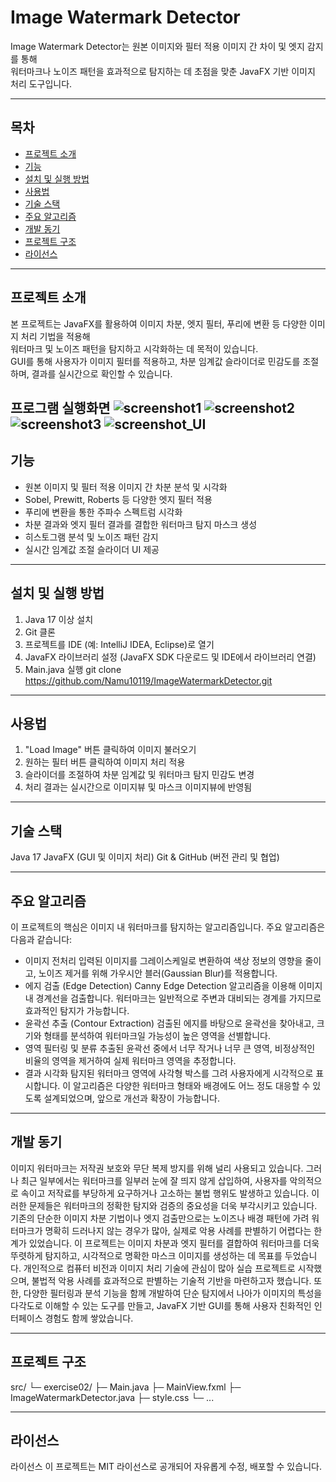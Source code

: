 # Image Watermark Detector

Image Watermark Detector는 원본 이미지와 필터 적용 이미지 간 차이 및 엣지 감지를 통해  
워터마크나 노이즈 패턴을 효과적으로 탐지하는 데 초점을 맞춘 JavaFX 기반 이미지 처리 도구입니다.

---

## 목차
- [프로젝트 소개](#프로젝트-소개)
- [기능](#기능)
- [설치 및 실행 방법](#설치-및-실행-방법)
- [사용법](#사용법)
- [기술 스택](#기술-스택)
- [주요 알고리즘](#주요-알고리즘)
- [개발 동기](#개발-동기)
- [프로젝트 구조](#프로젝트-구조)
- [라이선스](#라이선스)

---

## 프로젝트 소개

본 프로젝트는 JavaFX를 활용하여 이미지 차분, 엣지 필터, 푸리에 변환 등 다양한 이미지 처리 기법을 적용해  
워터마크 및 노이즈 패턴을 탐지하고 시각화하는 데 목적이 있습니다.  
GUI를 통해 사용자가 이미지 필터를 적용하고, 차분 임계값 슬라이더로 민감도를 조절하며, 결과를 실시간으로 확인할 수 있습니다.

프로그램 실행화면
![screenshot1](https://github.com/user-attachments/assets/7b21bf6a-625a-4a56-a485-4b0df2899b81)
![screenshot2](https://github.com/user-attachments/assets/ddcdaf6c-33ee-4186-b49b-b29d792d6c31)
![screenshot3](https://github.com/user-attachments/assets/efcde129-f24c-4355-bf32-d6065c965e48)
![screenshot_UI](https://github.com/user-attachments/assets/9ce2a06e-e007-4d93-babb-2e1c6ce87013)
---

## 기능

- 원본 이미지 및 필터 적용 이미지 간 차분 분석 및 시각화  
- Sobel, Prewitt, Roberts 등 다양한 엣지 필터 적용  
- 푸리에 변환을 통한 주파수 스펙트럼 시각화  
- 차분 결과와 엣지 필터 결과를 결합한 워터마크 탐지 마스크 생성  
- 히스토그램 분석 및 노이즈 패턴 감지  
- 실시간 임계값 조절 슬라이더 UI 제공

---

## 설치 및 실행 방법

1. Java 17 이상 설치  
2. Git 클론  
3. 프로젝트를 IDE (예: IntelliJ IDEA, Eclipse)로 열기
4. JavaFX 라이브러리 설정 (JavaFX SDK 다운로드 및 IDE에서 라이브러리 연결)
5. Main.java 실행
git clone https://github.com/Namu10119/ImageWatermarkDetector.git

---

## 사용법
1. "Load Image" 버튼 클릭하여 이미지 불러오기
2. 원하는 필터 버튼 클릭하여 이미지 처리 적용
3. 슬라이더를 조절하여 차분 임계값 및 워터마크 탐지 민감도 변경
4. 처리 결과는 실시간으로 이미지뷰 및 마스크 이미지뷰에 반영됨

---

## 기술 스택
Java 17
JavaFX (GUI 및 이미지 처리)
Git & GitHub (버전 관리 및 협업)
       
---

## 주요 알고리즘
이 프로젝트의 핵심은 이미지 내 워터마크를 탐지하는 알고리즘입니다. 주요 알고리즘은 다음과 같습니다:

- 이미지 전처리
입력된 이미지를 그레이스케일로 변환하여 색상 정보의 영향을 줄이고, 노이즈 제거를 위해 가우시안 블러(Gaussian Blur)를 적용합니다.
- 에지 검출 (Edge Detection)
Canny Edge Detection 알고리즘을 이용해 이미지 내 경계선을 검출합니다. 워터마크는 일반적으로 주변과 대비되는 경계를 가지므로 효과적인 탐지가 가능합니다.
- 윤곽선 추출 (Contour Extraction)
검출된 에지를 바탕으로 윤곽선을 찾아내고, 크기와 형태를 분석하여 워터마크일 가능성이 높은 영역을 선별합니다.
- 영역 필터링 및 분류
추출된 윤곽선 중에서 너무 작거나 너무 큰 영역, 비정상적인 비율의 영역을 제거하여 실제 워터마크 영역을 추정합니다.
- 결과 시각화
탐지된 워터마크 영역에 사각형 박스를 그려 사용자에게 시각적으로 표시합니다.
이 알고리즘은 다양한 워터마크 형태와 배경에도 어느 정도 대응할 수 있도록 설계되었으며, 앞으로 개선과 확장이 가능합니다.

---

## 개발 동기
이미지 워터마크는 저작권 보호와 무단 복제 방지를 위해 널리 사용되고 있습니다. 그러나 최근 일부에서는
워터마크를 일부러 눈에 잘 띄지 않게 삽입하여, 사용자를 악의적으로 속이고 저작료를 부당하게 요구하거나
고소하는 불법 행위도 발생하고 있습니다. 이러한 문제들은 워터마크의 정확한 탐지와 검증의 중요성을 더욱
부각시키고 있습니다. 기존의 단순한 이미지 차분 기법이나 엣지 검출만으로는 노이즈나 배경 패턴에 가려 
워터마크가 명확히 드러나지 않는 경우가 많아, 실제로 악용 사례를 판별하기 어렵다는 한계가 있었습니다.
이 프로젝트는 이미지 차분과 엣지 필터를 결합하여 워터마크를 더욱 뚜렷하게 탐지하고, 시각적으로 명확한
마스크 이미지를 생성하는 데 목표를 두었습니다. 개인적으로 컴퓨터 비전과 이미지 처리 기술에 관심이 많아
실습 프로젝트로 시작했으며, 불법적 악용 사례를 효과적으로 판별하는 기술적 기반을 마련하고자 했습니다.
또한, 다양한 필터링과 분석 기능을 함께 개발하여 단순 탐지에서 나아가 이미지의 특성을 다각도로 이해할 수
있는 도구를 만들고, JavaFX 기반 GUI를 통해 사용자 친화적인 인터페이스 경험도 함께 쌓았습니다.

---

## 프로젝트 구조
src/
  └─ exercise02/
       ├─ Main.java
       ├─ MainView.fxml
       ├─ ImageWatermarkDetector.java
       ├─ style.css
       └─ ...

---

## 라이선스
라이선스
이 프로젝트는 MIT 라이선스로 공개되어 자유롭게 수정, 배포할 수 있습니다.

